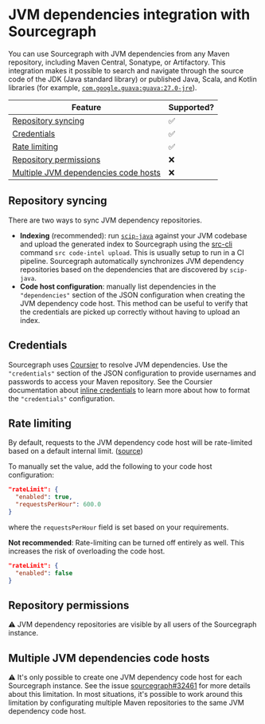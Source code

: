 # JVM dependencies integration with Sourcegraph

You can use Sourcegraph with JVM dependencies from any Maven repository, including Maven Central, Sonatype, or Artifactory.
This integration makes it possible to search and navigate through the source code of the JDK (Java standard library) or published Java, Scala, and Kotlin libraries (for example, [`com.google.guava:guava:27.0-jre`](https://sourcegraph.com/maven/com.google.guava/guava@v27.0-jre/-/blob/com/google/common/util/concurrent/Futures.java?L35)).

Feature | Supported?
------- | ----------
[Repository syncing](#repository-syncing) | ✅
[Credentials](#credentials) | ✅
[Rate limiting](#rate-limiting) | ✅
[Repository permissions](#repository-syncing) | ❌
[Multiple JVM dependencies code hosts](#multiple-jvm-dependency-code-hosts) | ❌

## Repository syncing

There are two ways to sync JVM dependency repositories.

* **Indexing** (recommended): run [`scip-java`](https://sourcegraph.github.io/scip-java/) against your JVM codebase and upload the generated index to Sourcegraph using the [src-cli](https://github.com/sourcegraph/src-cli) command `src code-intel upload`. This is usually setup to run in a CI pipeline. Sourcegraph automatically synchronizes JVM dependency repositories based on the dependencies that are discovered by `scip-java`.
* **Code host configuration**: manually list dependencies in the `"dependencies"` section of the JSON configuration when creating the JVM dependency code host. This method can be useful to verify that the credentials are picked up correctly without having to upload an index.

## Credentials

Sourcegraph uses [Coursier](https://get-coursier.io/) to resolve JVM dependencies.
Use the `"credentials"` section of the JSON configuration to provide usernames and passwords to access your Maven repository. See the Coursier documentation about [inline credentials](https://get-coursier.io/docs/other-credentials#inline) to learn more about how to format the `"credentials"` configuration.

## Rate limiting

By default, requests to the JVM dependency code host will be rate-limited
based on a default internal limit. ([source](https://github.com/sourcegraph/sourcegraph/blob/main/schema/jvm-packages.schema.json))

To manually set the value, add the following to your code host configuration:

```json
"rateLimit": {
  "enabled": true,
  "requestsPerHour": 600.0
}
```
where the `requestsPerHour` field is set based on your requirements.

**Not recommended**: Rate-limiting can be turned off entirely as well.
This increases the risk of overloading the code host.

```json
"rateLimit": {
  "enabled": false
}
```

## Repository permissions

⚠️ JVM dependency repositories are visible by all users of the Sourcegraph instance.

## Multiple JVM dependencies code hosts

⚠️ It's only possible to create one JVM dependency code host for each Sourcegraph instance.
See the issue [sourcegraph#32461](https://github.com/sourcegraph/sourcegraph/issues/32461) for more details about this limitation. In most situations, it's possible to work around this limitation by configurating multiple Maven repositories to the same JVM dependency code host.

